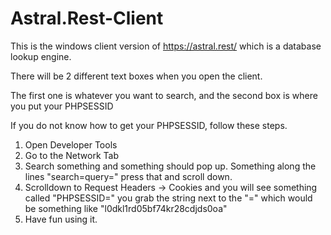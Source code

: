 # Astral.Rest-Client
This is the windows client version of https://astral.rest/ which is a database lookup engine.

There will be 2 different text boxes when you open the client.

The first one is whatever you want to search, and the second box is where you put your PHPSESSID

If you do not know how to get your PHPSESSID, follow these steps.

1. Open Developer Tools
2. Go to the Network Tab
3. Search something and something should pop up. Something along the lines "search=query=" press that and scroll down.
4. Scrolldown to Request Headers -> Cookies and you will see something called "PHPSESSID=" you grab the string next to the "=" which would be something like "l0dkl1rd05bf74kr28cdjds0oa"
5. Have fun using it.
